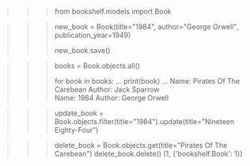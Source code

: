 > > > from bookshelf.models import Book

<!-- Create a new book -->

> > > new_book = Book(title="1984", author="George Orwell", publication_year=1949)
> > >
> > > new_book.save()

<!-- Retrieve Books -->

> > > books = Book.objects.all()
> > >
> > > for book in books:
> > > ... print(book)
> > > ...
> > > Name: Pirates Of The Carebean Author: Jack Sparrow  
> > > Name: 1984 Author: George Orwell

<!-- Update Title to Nineteen Eighty-Four -->

> > > update_book = Book.objects.filter(title="1984").update(title="Nineteen Eighty-Four")

<!-- Delete a book from the store -->

> > > delete_book = Book.objects.get(title="Pirates Of The Carebean")
> > > delete_book.delete()
> > > (1, {'bookshelf.Book': 1})
